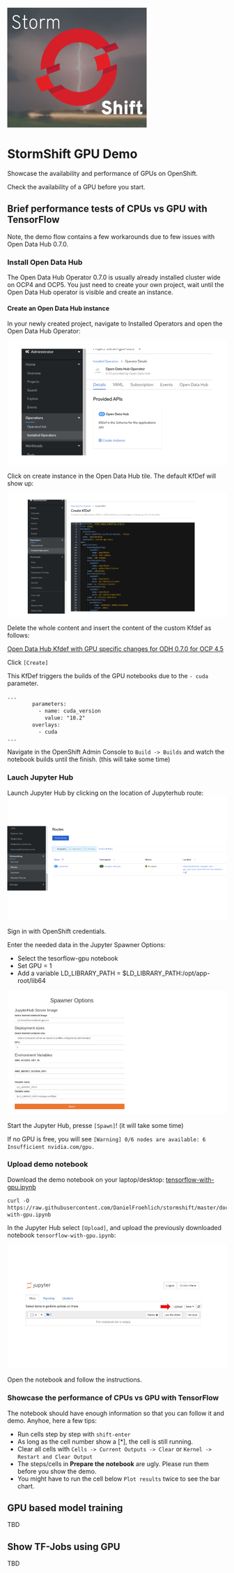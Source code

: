 ![logo](StormShift.png)

# StormShift GPU Demo
Showcase the availability and performance of GPUs on OpenShift.

Check the availability of a GPU before you start.

## Brief performance tests of CPUs vs GPU with TensorFlow
Note, the demo flow contains a few workarounds due to few issues with Open Data Hub 0.7.0. 

### Install Open Data Hub 

The Open Data Hub Operator 0.7.0 is usually already installed cluster wide on OCP4 and OCP5. You just need to create your own project, wait until the Open Data Hub operator is visible and create an instance.

#### Create an Open Data Hub instance

In your newly created project, navigate to Installed Operators and open the Open Data Hub Operator:

![OpenDataHubOperator](images/OpenDataHubOperator.png)

Click on create instance in the Open Data Hub tile.
The default KfDef will show up:

![DefaultKfDef](images/DefaultKfDef.png)

Delete the whole content and insert the content of the custom Kfdef as follows:

[Open Data Hub Kfdef with GPU specific changes for ODH 0.7.0 for OCP 4.5](files/odh-kfdef-gpu-070.yaml)

Click ```[Create]```

This KfDef triggers the builds of the GPU notebooks due to the ```- cuda``` parameter.

```
...
        parameters:
          - name: cuda_version
            value: "10.2"
        overlays:
          - cuda
...
```
Navigate in the OpenShift Admin Console to ```Build -> Builds``` and watch the notebook builds until the finish. (this will take some time)

### Lauch Jupyter Hub

Launch Jupyter Hub by clicking on the location of Jupyterhub route:
![JupyterhubRoute](images/JupyterhubRoute.png)

Sign in with OpenShift credentials.

Enter the needed data in the Jupyter Spawner Options:

- Select the tesorflow-gpu notebook
- Set  GPU = 1
- Add a variable LD_LIBRARY_PATH = $LD_LIBRARY_PATH:/opt/app-root/lib64

![JupyterhubSpawner](images/JupyterhubSpawner.png)

Start the Jupyter Hub, presse ```[Spawn]```! (it will take some time)

If no GPU is free, you will see ``` [Warning] 0/6 nodes are available: 6 Insufficient nvidia.com/gpu.  ```

### Upload demo notebook

Download the demo notebook on your laptop/desktop:
[tensorflow-with-gpu.ipynb](files/tensorflow-with-gpu.ipynb)

```
curl -O https://raw.githubusercontent.com/DanielFroehlich/stormshift/master/docs/files/tensorflow-with-gpu.ipynb
```


In the Jupyter Hub select ```[Upload]```, and upload the previously downloaded notebook ```tensorflow-with-gpu.ipynb```:

![JupyterhubUpload](images/JupyterhubUpload.png)

Open the notebook and follow the instructions.

### Showcase the performance of CPUs vs GPU with TensorFlow

The notebook should have enough information so that you can follow it and demo. 
Anyhoe, here a few tips:
- Run cells step by step with ```shift-enter```
- As long as the cell number show a [*], the cell is still running. 
- Clear all cells with ```Cells -> Current Outputs -> Clear``` or ```Kernel -> Restart and Clear Output```
- The steps/cells in **Prepare the notebook** are ugly. Please run them before you show the demo.
- You might have to run the cell below ```Plot results``` twice to see the bar chart.



## GPU based model training
TBD

## Show TF-Jobs using GPU
TBD





